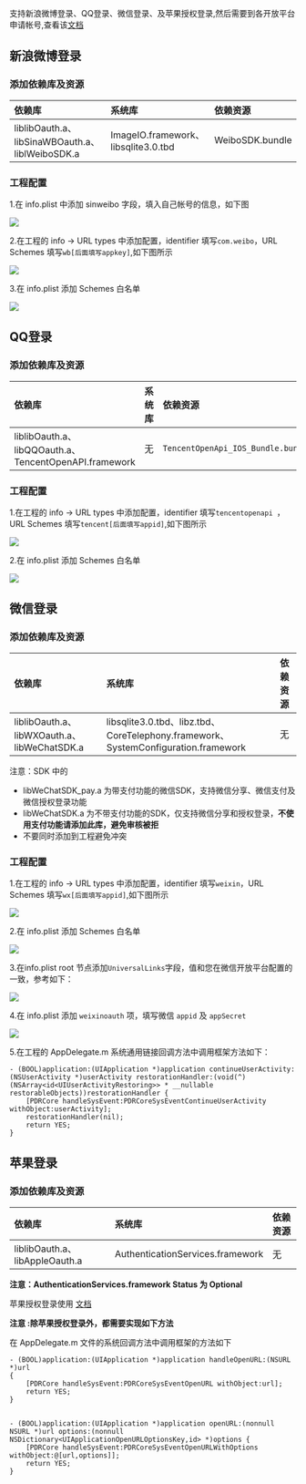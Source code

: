 支持新浪微博登录、QQ登录、微信登录、及苹果授权登录,然后需要到各开放平台申请帐号,查看该[文档](http://ask.dcloud.net.cn/article/36)

## 新浪微博登录

### 添加依赖库及资源

|依赖库|系统库|依赖资源|
|:--|:--|:--|
|liblibOauth.a、libSinaWBOauth.a、liblWeiboSDK.a|ImageIO.framework、libsqlite3.0.tbd|WeiboSDK.bundle|

### 工程配置

1.在 info.plist 中添加 sinweibo 字段，填入自己帐号的信息，如下图

![](https://img-cdn-qiniu.dcloud.net.cn/uploads/article/20150203/02e43567316bd7b11b7228a5c29121cf.png)

2.在工程的 info -> URL types 中添加配置，identifier 填写`com.weibo`，URL Schemes 填写`wb[后面填写appkey]`,如下图所示

![](https://img.cdn.aliyun.dcloud.net.cn/nativedocs/5SDKiOS/share/shareweibo1.png)

3.在 info.plist 添加 Schemes 白名单

![](https://img-cdn-qiniu.dcloud.net.cn/uploads/article/20151222/9637d63385bc52fee7cdfd45ee3aee55.png)



## QQ登录

### 添加依赖库及资源

|依赖库|系统库|依赖资源|
|:--|:--|:--|
|liblibOauth.a、libQQOauth.a、TencentOpenAPI.framework|无|`TencentOpenApi_IOS_Bundle.bundle`|

### 工程配置

1.在工程的 info -> URL types 中添加配置，identifier 填写`tencentopenapi `，URL Schemes 填写`tencent[后面填写appid]`,如下图所示

![](https://img.cdn.aliyun.dcloud.net.cn/nativedocs/5SDKiOS/share/shareqq1.png)

2.在 info.plist 添加 Schemes 白名单

![](https://img-cdn-qiniu.dcloud.net.cn/uploads/article/20150929/9f59a997933e98849dad6289c83cce9d.png)

## 微信登录

### 添加依赖库及资源

|依赖库|系统库|依赖资源|
|:--|:--|:--|
|liblibOauth.a、libWXOauth.a、libWeChatSDK.a|libsqlite3.0.tbd、libz.tbd、CoreTelephony.framework、SystemConfiguration.framework|无|

注意：SDK 中的 

- libWeChatSDK_pay.a 为带支付功能的微信SDK，支持微信分享、微信支付及微信授权登录功能
- libWeChatSDK.a 为不带支付功能的SDK，仅支持微信分享和授权登录，**不使用支付功能请添加此库，避免审核被拒**
- 不要同时添加到工程避免冲突

### 工程配置

1.在工程的 info -> URL types 中添加配置，identifier 填写`weixin`，URL Schemes 填写`wx[后面填写appid]`,如下图所示

![](https://img.cdn.aliyun.dcloud.net.cn/nativedocs/5SDKiOS/share/shareWeixin1.png)

2.在 info.plist 添加 Schemes 白名单

![](https://img-cdn-qiniu.dcloud.net.cn/uploads/article/20191203/7bc7afb901b0c2a7b8f057be5cc81a89.png)

3.在info.plist root 节点添加`UniversalLinks`字段，值和您在微信开放平台配置的一致，参考如下：

![](https://img-cdn-qiniu.dcloud.net.cn/uploads/article/20191016/dfc79b582f04429a83bc2640ec26b2e2.png)

4.在 info.plist 添加 `weixinoauth` 项，填写微信 `appid` 及 `appSecret`

![](https://img-cdn-qiniu.dcloud.net.cn/uploads/article/20150817/fe4930ae149b7393e9ce828662550d9b.png)

5.在工程的 AppDelegate.m 系统通用链接回调方法中调用框架方法如下：

```
- (BOOL)application:(UIApplication *)application continueUserActivity:(NSUserActivity *)userActivity restorationHandler:(void(^)(NSArray<id<UIUserActivityRestoring>> * __nullable restorableObjects))restorationHandler {
    [PDRCore handleSysEvent:PDRCoreSysEventContinueUserActivity withObject:userActivity];
    restorationHandler(nil);
    return YES;
}
```


## 苹果登录

### 添加依赖库及资源

|依赖库|系统库|依赖资源|
|:--|:--|:--|
|liblibOauth.a、libAppleOauth.a|AuthenticationServices.framework|无|

**注意：AuthenticationServices.framework Status 为 Optional**

苹果授权登录使用 [文档](/AppDocs/usemodule/iOSModuleConfig/otherModule/appleOauth.md)

**注意 :除苹果授权登录外，都需要实现如下方法**

在 AppDelegate.m 文件的系统回调方法中调用框架的方法如下

```
- (BOOL)application:(UIApplication *)application handleOpenURL:(NSURL *)url
{
    [PDRCore handleSysEvent:PDRCoreSysEventOpenURL withObject:url];
    return YES;
}


- (BOOL)application:(UIApplication *)application openURL:(nonnull NSURL *)url options:(nonnull NSDictionary<UIApplicationOpenURLOptionsKey,id> *)options {
    [PDRCore handleSysEvent:PDRCoreSysEventOpenURLWithOptions withObject:@[url,options]];
    return YES;
}

```

